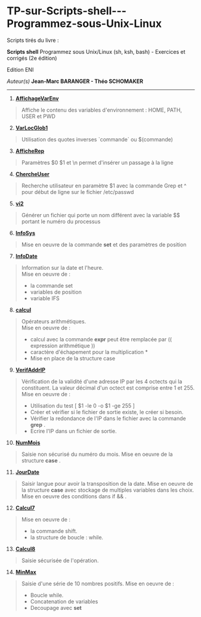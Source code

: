 # TP-sur-Scripts-shell---Programmez-sous-Unix-Linux

Scripts tirés du livre :

__Scripts shell__
Programmez sous Unix/Linux (sh, ksh, bash) - Exercices et corrigés (2e édition)

Edition ENI

*Auteur(s)*
__Jean-Marc BARANGER - Théo SCHOMAKER__

---
1. [__AffichageVarEnv__](https://github.com/digithanh/TP-sur-Scripts-shell---Programmez-sous-Unix-Linux/blob/main/AfficheVarEnv.sh)
> Affiche le contenu des variables d'environnement : HOME, PATH, USER et PWD 

2. [__VarLocGlob1__](https://github.com/digithanh/TP-sur-Scripts-shell---Programmez-sous-Unix-Linux/blob/main/VarLocGlob1.sh)
> Utilisation des quotes inverses \`commande\` ou $(commande)

3. [__AfficheRep__](https://github.com/digithanh/TP-sur-Scripts-shell---Programmez-sous-Unix-Linux/blob/main/AfficheRep.sh)
> Paramètres $0 $1 et \n permet d'insérer un passage à la ligne

4. [__ChercheUser__](https://github.com/digithanh/TP-sur-Scripts-shell---Programmez-sous-Unix-Linux/blob/main/ChercheUser.sh)
> Recherche utilisateur en paramètre $1 avec la commande Grep et ^ pour début de ligne sur le fichier /etc/passwd

5. [__vi2__](https://github.com/digithanh/TP-sur-Scripts-shell---Programmez-sous-Unix-Linux/blob/main/vi2.sh)
> Générer un fichier qui porte un nom différent avec la variable $$ portant le numéro du processus

6. [__InfoSys__](https://github.com/digithanh/TP-sur-Scripts-shell---Programmez-sous-Unix-Linux/blob/main/InfoSys.sh)
> Mise en oeuvre de la commande __set__ et des paramètres de position

7. [__InfoDate__](https://github.com/digithanh/TP-sur-Scripts-shell---Programmez-sous-Unix-Linux/blob/main/InfoDate.sh)
> Information sur la date et l'heure.<br/>
> Mise en oeuvre de :
> - la commande set
> - variables de position
> - variable IFS

8. [__calcul__](https://github.com/digithanh/TP-sur-Scripts-shell---Programmez-sous-Unix-Linux/blob/main/calcul.sh)
> Opérateurs arithmétiques.<br/>
> Mise en oeuvre de :
> - calcul avec la commande __expr__ peut être remplacée par (( expression arithmétique ))
> - caractère d'échapement pour la multiplication \* 
> - Mise en place de la structure case

9. [__VerifAddrIP__](https://github.com/digithanh/TP-sur-Scripts-shell---Programmez-sous-Unix-Linux/blob/main/VerifAddrIP.sh)
> Vérification de la validité d'une adresse IP par les 4 octects qui la constituent. La valeur décimal d'un octect est comprise entre 1 et 255.
> Mise en oeuvre de :
> - Utilisation du test [ $1 -le 0 -o $1 -ge 255 ]
> - Créer et vérifier si le fichier de sortie existe, le créer si besoin.
> - Vérifier la redondance de l'IP dans le fichier avec la commande __grep__ .
> - Ecrire l'IP dans un fichier de sortie. 

10. [__NumMois__](https://github.com/digithanh/TP-sur-Scripts-shell---Programmez-sous-Unix-Linux/blob/main/NumMois.sh)
> Saisie non sécurisé du numéro du mois.
> Mise en oeuvre de la structure __case__ .

11. [__JourDate__](https://github.com/digithanh/TP-sur-Scripts-shell---Programmez-sous-Unix-Linux/blob/main/JourDate.sh)
> Saisir langue pour avoir la transposition de la date.
> Mise en oeuvre de la structure __case__ avec stockage de multiples variables dans les choix.
> Mise en oeuvre des conditions dans if && .

12. [__Calcul7__](https://github.com/digithanh/TP-sur-Scripts-shell---Programmez-sous-Unix-Linux/blob/main/Calcul7.sh)
> Mise en oeuvre de :
> - la commande shift.
> - la structure de boucle : while. 

13. [__Calcul8__](https://github.com/digithanh/TP-sur-Scripts-shell---Programmez-sous-Unix-Linux/blob/main/Calcul8.sh)
> Saisie sécurisée de l'opération.

14. [__MinMax__](https://github.com/digithanh/TP-sur-Scripts-shell---Programmez-sous-Unix-Linux/blob/main/MinMax.sh)
> Saisie d'une série de 10 nombres positifs.
> Mise en oeuvre de :
> - Boucle while.
> - Concatenation de variables
> - Decoupage avec __set__
